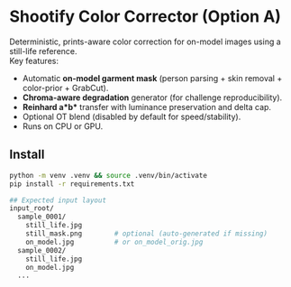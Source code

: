 # Shootify Color Corrector (Option A)

Deterministic, prints-aware color correction for on-model images using a still-life reference.  
Key features:
- Automatic **on-model garment mask** (person parsing + skin removal + color-prior + GrabCut).
- **Chroma-aware degradation** generator (for challenge reproducibility).
- **Reinhard a\*b\*** transfer with luminance preservation and delta cap.
- Optional OT blend (disabled by default for speed/stability).
- Runs on CPU or GPU.

## Install
```bash
python -m venv .venv && source .venv/bin/activate
pip install -r requirements.txt

## Expected input layout
input_root/
  sample_0001/
    still_life.jpg
    still_mask.png        # optional (auto-generated if missing)
    on_model.jpg          # or on_model_orig.jpg
  sample_0002/
    still_life.jpg
    on_model.jpg
  ...
